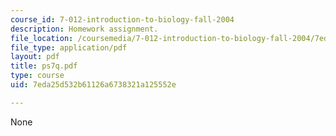 ```yaml
---
course_id: 7-012-introduction-to-biology-fall-2004
description: Homework assignment.
file_location: /coursemedia/7-012-introduction-to-biology-fall-2004/7eda25d532b61126a6738321a125552e_ps7q.pdf
file_type: application/pdf
layout: pdf
title: ps7q.pdf
type: course
uid: 7eda25d532b61126a6738321a125552e

---
```

None